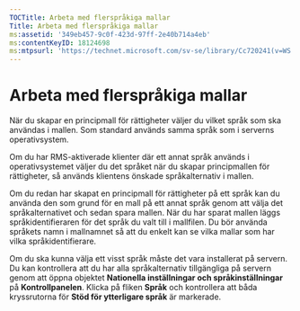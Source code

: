 ```yaml
---
TOCTitle: Arbeta med flerspråkiga mallar
Title: Arbeta med flerspråkiga mallar
ms:assetid: '349eb457-9c0f-423d-97ff-2e40b714a4eb'
ms:contentKeyID: 18124698
ms:mtpsurl: 'https://technet.microsoft.com/sv-se/library/Cc720241(v=WS.10)'
---
```


Arbeta med flerspråkiga mallar
==============================

När du skapar en principmall för rättigheter väljer du vilket språk som ska användas i mallen. Som standard används samma språk som i serverns operativsystem.

Om du har RMS-aktiverade klienter där ett annat språk används i operativsystemet väljer du det språket när du skapar principmallen för rättigheter, så används klientens önskade språkalternativ i mallen.

Om du redan har skapat en principmall för rättigheter på ett språk kan du använda den som grund för en mall på ett annat språk genom att välja det språkalternativet och sedan spara mallen. När du har sparat mallen läggs språkidentifieraren för det språk du valt till i mallfilen. Du bör använda språkets namn i mallnamnet så att du enkelt kan se vilka mallar som har vilka språkidentifierare.

Om du ska kunna välja ett visst språk måste det vara installerat på servern. Du kan kontrollera att du har alla språkalternativ tillgängliga på servern genom att öppna objektet **Nationella inställningar och språkinställningar** på **Kontrollpanelen**. Klicka på fliken **Språk** och kontrollera att båda kryssrutorna för **Stöd för ytterligare språk** är markerade.
